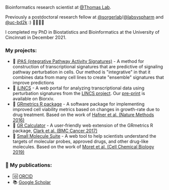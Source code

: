Bioinformatics research scientist at [@Thomas Lab](https://www.stjude.org/research/labs/thomas-lab.html).

Previously a postdoctoral research fellow at [@sorgerlab](https://github.com/sorgerlab)/[@labsyspharm](https://github.com/labsyspharm) and  [@uc-bd2k](https://github.com/uc-bd2k) :) 👨‍💻👨‍🔬

I completed my PhD in Biostatistics and Bioinformatics at the University of Cincinnati in December 2021.

### My projects:

- 🧬 [iPAS (integrative Pathway Activity Signatures)](https://etd.ohiolink.edu/apexprod/rws_olink/r/1501/10?clear=10&p10_accession_num=ucin1636388600164669) - A method for construction of transcriptional signatures that are predictive of signaling pathway perturbation in cells. Our method is "integrative" in that it combines data from many cell lines to create "ensemble" signatures that improve predictions
- 🧫 [iLINCS](http://www.ilincs.org/) - A web portal for analyzing transcriptional data using perturbation signatures from the [LINCS project](https://lincsproject.org/). Our [pre-print](https://doi.org/10.1101/826271) is available on Biorxiv.
- 📐 [GRmetrics R package](https://bioconductor.org/packages/release/bioc/html/GRmetrics.html) - A software package for implementing improved cell viability metrics based on changes in growth-rate due to drug treatment. Based on the work of [Hafner et al. (Nature Methods 2016)](https://doi.org/10.1038/nmeth.3853)
- 🧮 [GR Calculator](http://www.grcalculator.org) - A user-friendly web extension of the GRmetrics R package, [Clark et al. (BMC Cancer 2017)](https://doi.org/10.1186/s12885-017-3689-3)
- 🧪 [Small Molecule Suite](https://labsyspharm.shinyapps.io/smallmoleculesuite/) - A web tool to help scientists understand the targets of molecular probes, approved drugs, and other drug-like molecules. Based on the work of [Moret et al. (Cell Chemical Biology 2019)](https://doi.org/10.1016/j.chembiol.2019.02.018)

### 📰 My publications: 

- 🆔 [ORCID](https://orcid.org/0000-0003-0105-9605)
- 📚 [Google Scholar](https://scholar.google.com/citations?user=bMV1JMkAAAAJ)
